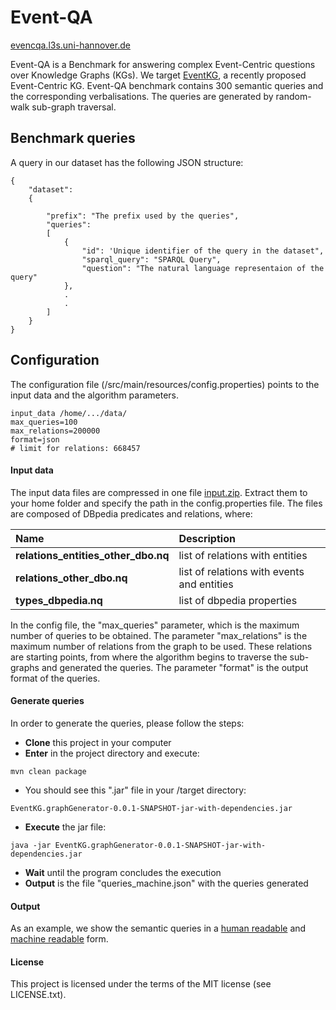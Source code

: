 # Event-QA
[evencqa.l3s.uni-hannover.de](http://eventcqa.l3s.uni-hannover.de/)

Event-QA is a Benchmark for answering complex Event-Centric questions over Knowledge Graphs (KGs). 
We target [EventKG](http://eventkg.l3s.uni-hannover.de/), a recently proposed Event-Centric KG. 
Event-QA benchmark contains 300 semantic queries and the corresponding verbalisations. The queries are generated by 
random-walk sub-graph traversal.

## Benchmark queries ##

A query in our dataset has the following JSON structure:

```
{
    "dataset": 
    {
  
        "prefix": "The prefix used by the queries",
        "queries": 
        [
            {
                "id": 'Unique identifier of the query in the dataset",
                "sparql_query": "SPARQL Query",
                "question": "The natural language representaion of the query"
            },
            .
            .
        ]
    }
}
```

## Configuration ##

The configuration file (/src/main/resources/config.properties) points to the input data and the algorithm parameters. 


```
input_data /home/.../data/
max_queries=100
max_relations=200000 
format=json
# limit for relations: 668457
```

#### Input data 
The input data files are compressed in one file [input.zip](input.zip). Extract them to your home folder and
specify the path in the config.properties file. The files are composed of DBpedia predicates and relations, where:


Name | Description
:-----|:-------------
**relations_entities_other_dbo.nq** | list of relations with entities
**relations_other_dbo.nq** | list of relations with events and entities
**types_dbpedia.nq** | list of dbpedia properties

In the config file, the "max_queries" parameter, which is the maximum number of queries to be obtained. 
The parameter "max_relations" is the maximum number of relations from the graph to be used. 
These relations are starting points, from where the algorithm begins to traverse the sub-graphs and generated the queries. 
The parameter "format" is the output format of the queries. 

#### Generate queries

In order to generate the queries, please follow the steps:

- **Clone** this project in your computer
- **Enter** in the project directory and execute:
```
mvn clean package
```
- You should see this ".jar" file in your /target directory: 

```
EventKG.graphGenerator-0.0.1-SNAPSHOT-jar-with-dependencies.jar
```

- **Execute** the jar file:

```
java -jar EventKG.graphGenerator-0.0.1-SNAPSHOT-jar-with-dependencies.jar
```
- **Wait** until the program concludes the execution
- **Output** is the file  "queries_machine.json" with the queries generated

#### Output

As an example, we show the semantic queries in a [human readable](http://eventcqa.l3s.uni-hannover.de/queries_human.html) and [machine readable](http://eventcqa.l3s.uni-hannover.de/queries_machine.json) form. 

#### License ####

This project is licensed under the terms of the MIT license (see LICENSE.txt).
